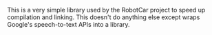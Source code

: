 This is a very simple library used by the RobotCar project to speed up compilation and linking. This doesn't do anything else except wraps Google's speech-to-text APIs into a library.
